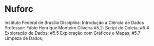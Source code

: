# Nuforc
Instituto Federal de Brasília
Disciplina: Introdução a Ciência de Dados
Professor: Fábio Henrique Monteiro Oliveira
#5.2: Script de Coleta;
#5.4 Exploração de Dados;
#5.5 Exploração com Gráficos e Mapas;
#5.7 Limpeza de Dados;


